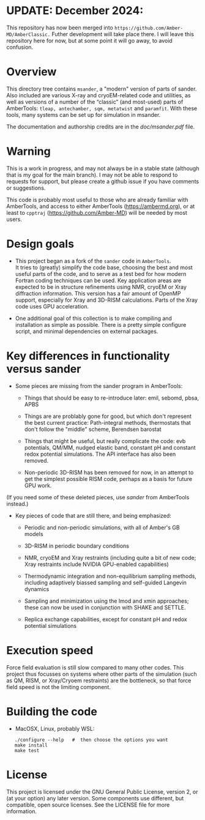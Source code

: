 # UPDATE: December 2024:
This repository has now been merged into
`https://github.com/Amber-MD/AmberClassic.`  Futher development will take
place there.  I will leave this repository here for now, but at some point
it will go away, to avoid confusion.

# Overview

This directory tree contains `msander`, a "modern" version of parts
of sander.  Also included are various X-ray and cryoEM-related code
and utilities, as well as versions of a number of the “classic”
(and most-used) parts of AmberTools: `tleap, antechamber, sqm, metatwist`
and `paramfit`. With these tools, many systems can be set up for simulation in
msander.

The documentation and authorship credits are in the *doc/msander.pdf* file.

# Warning

This is a work in progress, and may not always be in a stable state
(although that is my goal for the main branch).  I may not be able to
respond to requests for support, but please create a github issue if you
have comments or suggestions.

This code is probably most useful to those who are already familiar with
AmberTools, and access to either AmberTools (https://ambermd.org), or at
least to `cpptraj` (https://github.com/Amber-MD) will be needed by most
users.

# Design goals

* This project began as a fork of the `sander` code in `AmberTools`.  
It tries to (greatly) simplify the code base, choosing the best and 
most useful parts of the code, and to serve as a test bed for how 
modern Fortran coding techniques can be used.  Key application areas 
are expected to be in structure refinements using NMR, cryoEM or 
Xray diffraction information.  This version has a fair amount of OpenMP
support, especially for Xray and 3D-RISM calculations.  Parts of the Xray
code uses GPU acceleration.

* One additional goal of this collection is to make compiling and
installation as simple as possible. There is a pretty simple configure
script, and minimal dependencies on external packages.

# Key differences in functionality versus sander

* Some pieces are missing from the sander program in AmberTools:

  * Things that should be easy to re-introduce later: emil, sebomd, pbsa, APBS

  * Things are are problably gone for good, but which don't represent the best
current practice: Path-integral methods, thermostats that don't follow
the "middle" scheme, Berendsen barostat

  * Things that might be useful, but really complicate the code: evb
potentials, QM/MM, nudged elastic band, constant pH
and constant redox potential simulations.  The API interface has also been
removed.

  * Non-periodic 3D-RISM has been removed for now, in an attempt to get the
simplest possible RISM code, perhaps as a basis for future GPU work.

(If you need some of these deleted pieces, use *sander* from AmberTools
instead.)

* Key pieces of code that are still there, and being emphasized:

  * Periodic and non-periodic simulations, with all of Amber's GB models

  * 3D-RISM in periodic boundary conditions

  * NMR, cryoEM and Xray restraints (including quite a bit of new code; Xray
    restraints include NVIDIA GPU-enabled capabilities)

  * Thermodynamic integration and non-equilibrium sampling methods,
    including adaptively biassed sampling and self-guided Langevin dynamics

  * Sampling and minimization using the lmod and xmin approaches; these
    can now be used in conjunction with SHAKE and SETTLE.

  * Replica exchange capabilities, except for constant pH and redox potential
    simulations

# Execution speed

Force field evaluation is still slow compared to many other codes.  This
project thus focusses on systems where other parts of the simulation (such
as QM, RISM, or Xray/Cryoem restraints) are the bottleneck, so that force
field speed is not the limiting component.

# Building the code

* MacOSX, Linux, probably WSL:
```
   ./configure --help   #  then choose the options you want
   make install
   make test
```

# License

This project is licensed under the GNU General Public License, 
version 2, or (at your option) any later version.   Some components use 
different, but compatible, open source licenses.  See the LICENSE file 
for more information.

